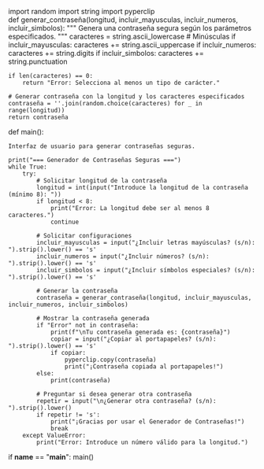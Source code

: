 import random
import string
import pyperclip  
def generar_contraseña(longitud, incluir_mayusculas, incluir_numeros, incluir_simbolos):
    """
    Genera una contraseña segura según los parámetros especificados.
    """
    caracteres = string.ascii_lowercase  # Minúsculas
    if incluir_mayusculas:
        caracteres += string.ascii_uppercase
    if incluir_numeros:
        caracteres += string.digits
    if incluir_simbolos:
        caracteres += string.punctuation

    if len(caracteres) == 0:
        return "Error: Selecciona al menos un tipo de carácter."
    
    # Generar contraseña con la longitud y los caracteres especificados
    contraseña = ''.join(random.choice(caracteres) for _ in range(longitud))
    return contraseña

def main():
    
    Interfaz de usuario para generar contraseñas seguras.
    
    print("=== Generador de Contraseñas Seguras ===")
    while True:
        try:
            # Solicitar longitud de la contraseña
            longitud = int(input("Introduce la longitud de la contraseña (mínimo 8): "))
            if longitud < 8:
                print("Error: La longitud debe ser al menos 8 caracteres.")
                continue
            
            # Solicitar configuraciones
            incluir_mayusculas = input("¿Incluir letras mayúsculas? (s/n): ").strip().lower() == 's'
            incluir_numeros = input("¿Incluir números? (s/n): ").strip().lower() == 's'
            incluir_simbolos = input("¿Incluir símbolos especiales? (s/n): ").strip().lower() == 's'
            
            # Generar la contraseña
            contraseña = generar_contraseña(longitud, incluir_mayusculas, incluir_numeros, incluir_simbolos)
            
            # Mostrar la contraseña generada
            if "Error" not in contraseña:
                print(f"\nTu contraseña generada es: {contraseña}")
                copiar = input("¿Copiar al portapapeles? (s/n): ").strip().lower() == 's'
                if copiar:
                    pyperclip.copy(contraseña)
                    print("¡Contraseña copiada al portapapeles!")
            else:
                print(contraseña)

            # Preguntar si desea generar otra contraseña
            repetir = input("\n¿Generar otra contraseña? (s/n): ").strip().lower()
            if repetir != 's':
                print("¡Gracias por usar el Generador de Contraseñas!")
                break
        except ValueError:
            print("Error: Introduce un número válido para la longitud.")

if __name__ == "__main__":
    main()
